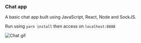 ### Chat app

A basic chat app built using JavaScript, React, Node and SockJS.

Run using `yarn install` then access on `localhost:8888`

![Chat gif](https://media.giphy.com/media/1vZcbpLLsP1HurZDd0/giphy.gif)
